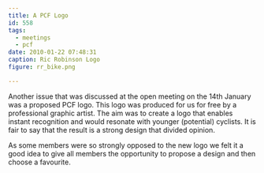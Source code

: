 ```yaml
---
title: A PCF Logo
id: 558
tags:
  - meetings
  - pcf
date: 2010-01-22 07:48:31
caption: Ric Robinson Logo
figure: rr_bike.png

---
```


Another issue that was discussed at the open meeting on the 14th January was a proposed PCF logo.  This logo was produced for us for free by a professional graphic artist.  The aim was to create a logo that enables instant recognition and would resonate with younger (potential) cyclists.  It is fair to say that the result is a strong design that divided opinion.

As some members were so strongly opposed to the new logo we felt it a good idea to give all members the opportunity to propose a design and then choose a favourite.
